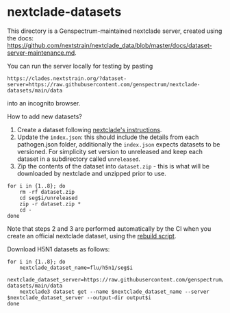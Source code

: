 # nextclade-datasets

This directory is a Genspectrum-maintained nextclade server, created using the docs: https://github.com/nextstrain/nextclade_data/blob/master/docs/dataset-server-maintenance.md.

You can run the server locally for testing by pasting

```
https://clades.nextstrain.org/?dataset-server=https://raw.githubusercontent.com/genspectrum/nextclade-datasets/main/data
```

into an incognito browser.

How to add new datasets?

1. Create a dataset following [nextclade's instructions](https://github.com/nextstrain/nextclade_data/blob/master/docs/dataset-creation-guide.md).
2. Update the `index.json`: this should include the details from each pathogen.json folder, additionally the `index.json` expects datasets to be versioned. For simplicity set version to unreleased and keep each dataset in a subdirectory called `unreleased`.
3. Zip the contents of the dataset into `dataset.zip` - this is what will be downloaded by nextclade and unzipped prior to use.

```
for i in {1..8}; do
    rm -rf dataset.zip
    cd seg$i/unreleased
    zip -r dataset.zip *
    cd -
done
```

Note that steps 2 and 3 are performed automatically by the CI when you create an official nextclade dataset, using the [rebuild script](https://github.com/nextstrain/nextclade_data/blob/master/scripts/rebuild/).

Download H5N1 datasets as follows:

```
for i in {1..8}; do
    nextclade_dataset_name=flu/h5n1/seg$i
    nextclade_dataset_server=https://raw.githubusercontent.com/genspectrum/nextclade-datasets/main/data
    nextclade3 dataset get --name $nextclade_dataset_name --server $nextclade_dataset_server --output-dir output$i
done
```
